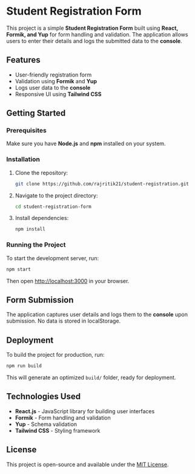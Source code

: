 # Student Registration Form

This project is a simple **Student Registration Form** built using **React, Formik, and Yup** for form handling and validation. The application allows users to enter their details and logs the submitted data to the **console**.

## Features
- User-friendly registration form
- Validation using **Formik** and **Yup**
- Logs user data to the **console**
- Responsive UI using **Tailwind CSS**

## Getting Started

### Prerequisites
Make sure you have **Node.js** and **npm** installed on your system.

### Installation
1. Clone the repository:
   ```sh
   git clone https://github.com/rajritik21/student-registration.git
   ```
2. Navigate to the project directory:
   ```sh
   cd student-registration-form
   ```
3. Install dependencies:
   ```sh
   npm install
   ```

### Running the Project
To start the development server, run:
```sh
npm start
```
Then open [http://localhost:3000](http://localhost:3000) in your browser.

## Form Submission
The application captures user details and logs them to the **console** upon submission. No data is stored in localStorage.

## Deployment
To build the project for production, run:
```sh
npm run build
```
This will generate an optimized `build/` folder, ready for deployment.

## Technologies Used
- **React.js** - JavaScript library for building user interfaces
- **Formik** - Form handling and validation
- **Yup** - Schema validation
- **Tailwind CSS** - Styling framework

## License
This project is open-source and available under the [MIT License](LICENSE).
